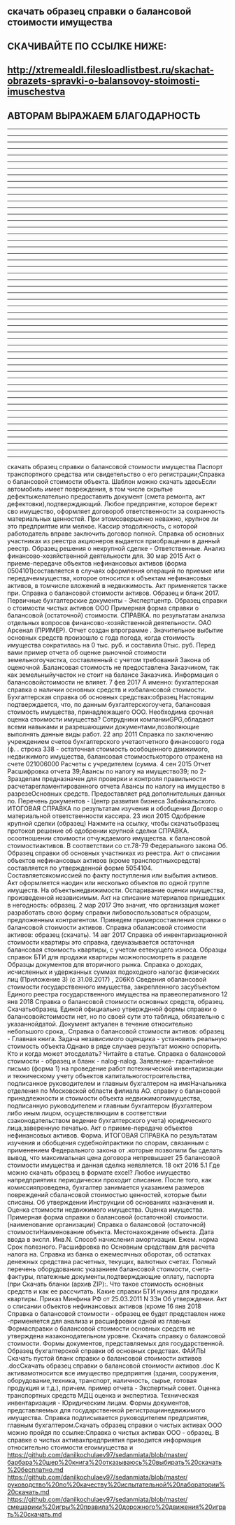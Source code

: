 скачать образец справки о балансовой стоимости имущества
--------------------------------------------------
СКАЧИВАЙТЕ ПО ССЫЛКЕ НИЖЕ:
--------------------------------------------------
http://xtremealdl.filesloadlistbest.ru/skachat-obrazets-spravki-o-balansovoy-stoimosti-imuschestva
--------------------------------------------------
АВТОРАМ ВЫРАЖАЕМ БЛАГОДАРНОСТЬ
--------------------------------------------------
--------------------------------------------------
--------------------------------------------------
--------------------------------------------------
--------------------------------------------------
--------------------------------------------------
--------------------------------------------------
--------------------------------------------------
--------------------------------------------------
--------------------------------------------------
--------------------------------------------------
--------------------------------------------------
--------------------------------------------------
--------------------------------------------------
--------------------------------------------------
--------------------------------------------------
--------------------------------------------------
--------------------------------------------------
--------------------------------------------------
--------------------------------------------------
--------------------------------------------------
--------------------------------------------------
--------------------------------------------------
--------------------------------------------------
--------------------------------------------------
--------------------------------------------------
--------------------------------------------------
--------------------------------------------------
--------------------------------------------------
--------------------------------------------------
--------------------------------------------------
--------------------------------------------------
--------------------------------------------------
--------------------------------------------------
--------------------------------------------------
--------------------------------------------------
--------------------------------------------------
--------------------------------------------------
--------------------------------------------------
--------------------------------------------------
--------------------------------------------------
--------------------------------------------------
--------------------------------------------------
--------------------------------------------------
--------------------------------------------------
--------------------------------------------------
--------------------------------------------------
--------------------------------------------------
--------------------------------------------------
--------------------------------------------------
--------------------------------------------------
--------------------------------------------------
скачать образец справки о балансовой стоимости имущества Паспорт транспортного средства или свидетельство о его регистрации;Справка о балансовой стоимости объекта. Шаблон можно скачать здесьЕсли автомобиль имеет повреждения, в том числе скрытые дефектыжелательно предоставить документ (смета ремонта, акт дефектовки),подтверждающий. Любое предприятие, которое бережт сво имущество, оформляет договороб ответственности за сохранность материальных ценностей. При этомсовершенно неважно, крупное ли это предприятие или мелкое. Кассир  этодолжность, с которой работодатель вправе заключить договор полной. Справка об основных участниках из реестра акционеров выдается приобращении в данный реестр. Образец решения о некрупной сделке - Ответственные. Анализ финансово-хозяйственной деятельности для. 30 мар 2015  Акт о приеме-передаче объектов нефинансовых активов (форма 0504101)составляется в случаях оформления операций по приемке или передачеимущества, которое относится к объектам нефинансовых активов, в томчисле вложений в недвижимость. Акт применяется также при. Справка о балансовой стоимости активов. Образец и бланк 2017. Первичные бухгалтерские документы - Экспертцентр. Образец справки о стоимости чистых активов ООО
Примерная форма справки о балансовой (остаточной) стоимости. СПРАВКА. по результатам анализа отдельных вопросов финансово-хозяйственной деятельности. ОАО Арсенал (ПРИМЕР). Отчет создан впрограмме . Значительное выбытие основных средств произошло с года погода, когда стоимость имущества сократилась на 0 тыс. руб. и составила 0тыс. руб. Перед вами пример отчета об оценке рыночной стоимости земельногоучастка, составленный с учетом требований Закона об оценочной .Балансовая стоимость не предоставлена Заказчиком, так как земельныйучасток не стоит на балансе Заказчика. Информация о балансовойстоимости не влияет. 7 фев 2017  А именно: бухгалтерская справка о наличии основных средств и ихбалансовой стоимости.  Бухгалтерская справка об основных средствах:образец  Настоящим подтверждается, что, по данным бухгалтерскогоучета, балансовая стоимость имущества, принадлежащего ООО. Необходима срочная оценка стоимости имущества? Сотрудники компанииGPG,обладают всеми навыками и разрешающими документами,позволяющие выполнять данные виды работ. 22 апр 2011  Справка по заключению учреждением счетов бухгалтерского учетаотчетного финансового года (ф. . строка 338 - остаточная стоимость особоценного движимого, недвижимого имущества, балансовая стоимостькоторого отражена на счете 021006000 Расчеты с учредителем (сумма. 4 сен 2015  Отчет Расшифровка отчета 39;Авансы по налогу на имущество39; по 2-3разделам предназначен для проверки и контроля правильности расчетарегламентированного отчета Авансы по налогу на имущество в разрезеОсновных средств. Предоставляет ряд дополнительных данных по. Перечень документов - Центр развития бизнеса Забайкальского. ИТОГОВАЯ СПРАВКА по результатам изучения и обобщения
Договор о материальной ответственности кассира. 23 июл 2015  Одобрение крупной сделки (образец)  Нажмите на ссылку, чтобы скачатьобразец протокол решение об одобрении крупной сделки  СПРАВКА. осоотношении стоимости отчуждаемого имущества. к балансовой стоимостиактивов. В соответствии со ст.78-79 Федерального закона Об. Образец справки об основных участниках из реестра. Акт о списании объектов нефинансовых активов (кроме транспортныхсредств) составляется по утвержденной форме 5054104. Составляетсякомиссией по факту поступления или выбытия активов. Акт оформляется наодин или несколько объектов по одной группе имуществ. На объектынедвижимости. Оспаривание оценки имущества, произведенной независимым. Акт на списание материалов пришедших в негодность: образец. 2 мар 2017  Это значит, что организация может разработать свою форму справки либовоспользоваться образцом, предложенным контрагентом. Приведем примерсоставления справки о балансовой стоимости активов. Справка обалансовой стоимости активов: образец (скачать). 14 авг 2017  Справка об инвентаризационной стоимости квартиры  это справка, гдеуказывается остаточная балансовая стоимость квартиры, с учетом еетекущего износа.  Образцы справок БТИ для продажи квартиры можнопосмотреть в разделе Образцы документов для вторичного рынка. Справка о доходах, исчисленных и удержанных суммах подоходного налогас физических лиц (Приложение 3) (с 31.08.2017) , 206Кб  Сведения обалансовой стоимости государственного имущества, закрепленного засубъектом Единого реестра государственного имущества на правеоперативного
12 янв 2018  Справка о балансовой стоимости основных средств, образец. Скачатьобразец. Единой официально утвержднной формы справки о балансовойстоимости нет, но по своей сути это таблица, обязательно с указаннойдатой. Документ актуален в течение относительно небольшого срока,. Справка о балансовой стоимости активов: образец - Главная книга. Задача независимого оценщика - установить реальную стоимость объекта.Однако в ряде случаев результат можно оспорить. Кто и когда может этосделать? Читайте в статье. Справка о балансовой стоимости - образец и бланк - nalog-nalog. Заявление- гарантийное письмо (форма  1) на проведение работ потехнической инвентаризации и техническому учету объектов капитальногостроительства, подписанное руководителем и главным бухгалтером на имяНачальника отделения по Московской области филиала АО. справку о балансовой принадлежности и стоимости объекта недвижимогоимущества, подписанную руководителем и главным бухгалтером (бухгалтером либо иным лицом, осуществляющим в соответствии сзаконодательством ведение бухгалтерского учета) юридического лица,заверенную печатью. Акт о приеме-передаче объектов нефинансовых активов. Форма. ИТОГОВАЯ СПРАВКА по результатам изучения и обобщения судебнойпрактики по спорам, связанным с применением Федерального закона от .которые позволили бы сделать вывод, что максимальная цена договора непревышает 25 балансовой стоимости имущества и данная сделка неявляется. 18 окт 2016  5.1 Где можно скачать образец в формате excel?  Любое имущество напредприятиях периодически проходит списание.  После того, как комиссияпроведена, бухгалтер занимается указанием размеров повреждений сбалансовой стоимостью ценностей, которые были списаны.
Об утверждении Инструкции об основаниях назначения и. Оценка стоимости недвижимого имущества. Оценка имущества. Примерная форма справки о балансовой (остаточной) стоимости. (наименование организации) Справка о балансовой (остаточной) стоимостиНаименование объекта. Местонахождение объекта. Дата ввода в экспл. Инв.N. Способ начисления амортизации. Ежем. норма  Срок полезного. Расшифровка по Основным средствам для расчета налога на. Справка из банка о ежемесячных оборотах, об остатках денежных средствна расчетных, текущих, валютных счетах.  Полный перечень оборудованияс указанием балансовой стоимости, счета-фактуры, платежные документы,подтверждающие оплату, паспорта (при  Скачать бланки (архив ZIP):. Что такое стоимость основных средств и как ее рассчитать. Какие справки БТИ нужны для продажи квартиры. Приказ Минфина РФ от 25.03.2011 N 33н Об утверждении. Акт о списании объектов нефинансовых активов (кроме
16 янв 2018  Справка о балансовой стоимости - образец ее будет представлен ниже -применяется для анализа и расшифровки одной из главных  Формасправки о балансовой стоимости основных средств не утверждена назаконодательном уровне.  Скачать справку о балансовой стоимости. Формы документов, представляемых для государственной. Образец бухгалтерской справки об основных средствах. ФАЙЛЫ Скачать пустой бланк справки о балансовой стоимости активов .docСкачать образец справки о балансовой стоимости активов .doc  К активамотносится все имущество предприятия (здания, сооружения, оборудование,техника, транспорт, наличность, сырье, готовая продукция и т.д.), причем. пример отчета - Экспертный совет. Оценка транспортных средств  МДЦ  оценка и экспертиза. Техническая инвентаризация - Юридическим лицам. Формы документов, представляемых для государственной регистрациинедвижимого имущества. Справка подписывается руководителем предприятия, главным бухгалтером.Скачать образец справки о чистых активах ООО можно пройдя по ссылке:Справка о чистых активах ООО - образец. В справке о чистых активахпредприятия приводится информация относительно стоимости егоимущества и
https://github.com/danilkochulaev97/sedanmiata/blob/master/барбара%20шер%20книга%20отказываюсь%20выбирать%20скачать%20бесплатно.md
https://github.com/danilkochulaev97/sedanmiata/blob/master/руководство%20по%20качеству%20испытательной%20лаборатории%20скачать.md
https://github.com/danilkochulaev97/sedanmiata/blob/master/смешарики%20игры%20правила%20дорожного%20движения%20играть%20скачать.md